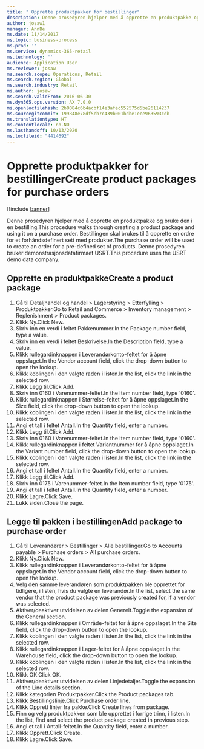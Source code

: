```yaml
---
title: " Opprette produktpakker for bestillinger"
description: Denne prosedyren hjelper med å opprette en produktpakke og bruke den i en bestilling.
author: josaw1
manager: AnnBe
ms.date: 11/14/2017
ms.topic: business-process
ms.prod: ''
ms.service: dynamics-365-retail
ms.technology: ''
audience: Application User
ms.reviewer: josaw
ms.search.scope: Operations, Retail
ms.search.region: Global
ms.search.industry: Retail
ms.author: josaw
ms.search.validFrom: 2016-06-30
ms.dyn365.ops.version: AX 7.0.0
ms.openlocfilehash: 2b0084c6b4acbf14e3afec552575d5be26114237
ms.sourcegitcommit: 199848e78df5cb7c439b001bdbe1ece963593cdb
ms.translationtype: HT
ms.contentlocale: nb-NO
ms.lasthandoff: 10/13/2020
ms.locfileid: "4414692"
---
```

# <a name="create-product-packages-for-purchase-orders"></a><span data-ttu-id="65e6a-103"> Opprette produktpakker for bestillinger</span><span class="sxs-lookup"><span data-stu-id="65e6a-103">Create product packages for purchase orders</span></span>

[!include [banner](../includes/banner.md)]

<span data-ttu-id="65e6a-104">Denne prosedyren hjelper med å opprette en produktpakke og bruke den i en bestilling.</span><span class="sxs-lookup"><span data-stu-id="65e6a-104">This procedure walks through creating a product package and using it on a purchase order.</span></span> <span data-ttu-id="65e6a-105">Bestillingen skal brukes til å opprette en ordre for et forhåndsdefinert sett med produkter.</span><span class="sxs-lookup"><span data-stu-id="65e6a-105">The purchase order will be used to create an order for a pre-defined set of products.</span></span> <span data-ttu-id="65e6a-106">Denne prosedyren bruker demonstrasjonsdatafirmaet USRT.</span><span class="sxs-lookup"><span data-stu-id="65e6a-106">This procedure uses the USRT demo data company.</span></span>


## <a name="create-a-product-package"></a><span data-ttu-id="65e6a-107">Opprette en produktpakke</span><span class="sxs-lookup"><span data-stu-id="65e6a-107">Create a product package</span></span>
1. <span data-ttu-id="65e6a-108">Gå til Detaljhandel og handel > Lagerstyring > Etterfylling > Produktpakker.</span><span class="sxs-lookup"><span data-stu-id="65e6a-108">Go to Retail and Commerce > Inventory management > Replenishment > Product packages.</span></span>
2. <span data-ttu-id="65e6a-109">Klikk Ny.</span><span class="sxs-lookup"><span data-stu-id="65e6a-109">Click New.</span></span>
3. <span data-ttu-id="65e6a-110">Skriv inn en verdi i feltet Pakkenummer.</span><span class="sxs-lookup"><span data-stu-id="65e6a-110">In the Package number field, type a value.</span></span>
4. <span data-ttu-id="65e6a-111">Skriv inn en verdi i feltet Beskrivelse.</span><span class="sxs-lookup"><span data-stu-id="65e6a-111">In the Description field, type a value.</span></span>
5. <span data-ttu-id="65e6a-112">Klikk rullegardinknappen i Leverandørkonto-feltet for å åpne oppslaget.</span><span class="sxs-lookup"><span data-stu-id="65e6a-112">In the Vendor account field, click the drop-down button to open the lookup.</span></span>
6. <span data-ttu-id="65e6a-113">Klikk koblingen i den valgte raden i listen.</span><span class="sxs-lookup"><span data-stu-id="65e6a-113">In the list, click the link in the selected row.</span></span>
7. <span data-ttu-id="65e6a-114">Klikk Legg til.</span><span class="sxs-lookup"><span data-stu-id="65e6a-114">Click Add.</span></span>
8. <span data-ttu-id="65e6a-115">Skriv inn 0160 i Varenummer-feltet.</span><span class="sxs-lookup"><span data-stu-id="65e6a-115">In the Item number field, type '0160'.</span></span>
9. <span data-ttu-id="65e6a-116">Klikk rullegardinknappen i Størrelse-feltet for å åpne oppslaget.</span><span class="sxs-lookup"><span data-stu-id="65e6a-116">In the Size field, click the drop-down button to open the lookup.</span></span>
10. <span data-ttu-id="65e6a-117">Klikk koblingen i den valgte raden i listen.</span><span class="sxs-lookup"><span data-stu-id="65e6a-117">In the list, click the link in the selected row.</span></span>
11. <span data-ttu-id="65e6a-118">Angi et tall i feltet Antall.</span><span class="sxs-lookup"><span data-stu-id="65e6a-118">In the Quantity field, enter a number.</span></span>
12. <span data-ttu-id="65e6a-119">Klikk Legg til.</span><span class="sxs-lookup"><span data-stu-id="65e6a-119">Click Add.</span></span>
13. <span data-ttu-id="65e6a-120">Skriv inn 0160 i Varenummer-feltet.</span><span class="sxs-lookup"><span data-stu-id="65e6a-120">In the Item number field, type '0160'.</span></span>
14. <span data-ttu-id="65e6a-121">Klikk rullegardinknappen i feltet Variantnummer for å åpne oppslaget.</span><span class="sxs-lookup"><span data-stu-id="65e6a-121">In the Variant number field, click the drop-down button to open the lookup.</span></span>
15. <span data-ttu-id="65e6a-122">Klikk koblingen i den valgte raden i listen.</span><span class="sxs-lookup"><span data-stu-id="65e6a-122">In the list, click the link in the selected row.</span></span>
16. <span data-ttu-id="65e6a-123">Angi et tall i feltet Antall.</span><span class="sxs-lookup"><span data-stu-id="65e6a-123">In the Quantity field, enter a number.</span></span>
17. <span data-ttu-id="65e6a-124">Klikk Legg til.</span><span class="sxs-lookup"><span data-stu-id="65e6a-124">Click Add.</span></span>
18. <span data-ttu-id="65e6a-125">Skriv inn 0175 i Varenummer-feltet.</span><span class="sxs-lookup"><span data-stu-id="65e6a-125">In the Item number field, type '0175'.</span></span>
19. <span data-ttu-id="65e6a-126">Angi et tall i feltet Antall.</span><span class="sxs-lookup"><span data-stu-id="65e6a-126">In the Quantity field, enter a number.</span></span>
20. <span data-ttu-id="65e6a-127">Klikk Lagre.</span><span class="sxs-lookup"><span data-stu-id="65e6a-127">Click Save.</span></span>
21. <span data-ttu-id="65e6a-128">Lukk siden.</span><span class="sxs-lookup"><span data-stu-id="65e6a-128">Close the page.</span></span>

## <a name="add-package-to-purchase-order"></a><span data-ttu-id="65e6a-129">Legge til pakken i bestillingen</span><span class="sxs-lookup"><span data-stu-id="65e6a-129">Add package to purchase order</span></span>
1. <span data-ttu-id="65e6a-130">Gå til Leverandører > Bestillinger > Alle bestillinger.</span><span class="sxs-lookup"><span data-stu-id="65e6a-130">Go to Accounts payable > Purchase orders > All purchase orders.</span></span>
2. <span data-ttu-id="65e6a-131">Klikk Ny.</span><span class="sxs-lookup"><span data-stu-id="65e6a-131">Click New.</span></span>
3. <span data-ttu-id="65e6a-132">Klikk rullegardinknappen i Leverandørkonto-feltet for å åpne oppslaget.</span><span class="sxs-lookup"><span data-stu-id="65e6a-132">In the Vendor account field, click the drop-down button to open the lookup.</span></span>
4. <span data-ttu-id="65e6a-133">Velg den samme leverandøren som produktpakken ble opprettet for tidligere, i listen, hvis du valgte en leverandør.</span><span class="sxs-lookup"><span data-stu-id="65e6a-133">In the list, select the same vendor that the product package was previously created for, if a vendor was selected.</span></span>
5. <span data-ttu-id="65e6a-134">Aktiver/deaktiver utvidelsen av delen Generelt.</span><span class="sxs-lookup"><span data-stu-id="65e6a-134">Toggle the expansion of the General section.</span></span>
6. <span data-ttu-id="65e6a-135">Klikk rullegardinknappen i Område-feltet for å åpne oppslaget.</span><span class="sxs-lookup"><span data-stu-id="65e6a-135">In the Site field, click the drop-down button to open the lookup.</span></span>
7. <span data-ttu-id="65e6a-136">Klikk koblingen i den valgte raden i listen.</span><span class="sxs-lookup"><span data-stu-id="65e6a-136">In the list, click the link in the selected row.</span></span>
8. <span data-ttu-id="65e6a-137">Klikk rullegardinknappen i Lager-feltet for å åpne oppslaget.</span><span class="sxs-lookup"><span data-stu-id="65e6a-137">In the Warehouse field, click the drop-down button to open the lookup.</span></span>
9. <span data-ttu-id="65e6a-138">Klikk koblingen i den valgte raden i listen.</span><span class="sxs-lookup"><span data-stu-id="65e6a-138">In the list, click the link in the selected row.</span></span>
10. <span data-ttu-id="65e6a-139">Klikk OK.</span><span class="sxs-lookup"><span data-stu-id="65e6a-139">Click OK.</span></span>
11. <span data-ttu-id="65e6a-140">Aktiver/deaktiver utvidelsen av delen Linjedetaljer.</span><span class="sxs-lookup"><span data-stu-id="65e6a-140">Toggle the expansion of the Line details section.</span></span>
12. <span data-ttu-id="65e6a-141">Klikk kategorien Produktpakker.</span><span class="sxs-lookup"><span data-stu-id="65e6a-141">Click the Product packages tab.</span></span>
13. <span data-ttu-id="65e6a-142">Klikk Bestillingslinje.</span><span class="sxs-lookup"><span data-stu-id="65e6a-142">Click Purchase order line.</span></span>
14. <span data-ttu-id="65e6a-143">Klikk Opprett linjer fra pakke.</span><span class="sxs-lookup"><span data-stu-id="65e6a-143">Click Create lines from package.</span></span>
15. <span data-ttu-id="65e6a-144">Finn og velg produktpakken som ble opprettet i forrige trinn, i listen.</span><span class="sxs-lookup"><span data-stu-id="65e6a-144">In the list, find and select the product package created in previous step.</span></span>
16. <span data-ttu-id="65e6a-145">Angi et tall i Antall-feltet.</span><span class="sxs-lookup"><span data-stu-id="65e6a-145">In the Quantity field, enter a number.</span></span>
17. <span data-ttu-id="65e6a-146">Klikk Opprett.</span><span class="sxs-lookup"><span data-stu-id="65e6a-146">Click Create.</span></span>
18. <span data-ttu-id="65e6a-147">Klikk Lagre.</span><span class="sxs-lookup"><span data-stu-id="65e6a-147">Click Save.</span></span>

